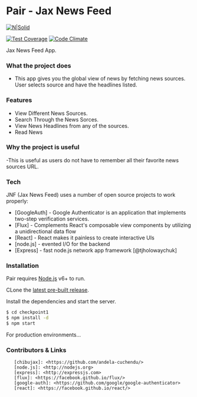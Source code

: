 # Pair - Jax News Feed

[![N|Solid](https://cdn.movemeback.com/companies/b61896af09dc4797._small.png?cbust=ChangeMeIfWantToResetImageCaching)](https://andela.com)


[![Test Coverage](https://codeclimate.com/github/andela-cuchendu/checkpoint1/badges/coverage.svg)](https://codeclimate.com/github/andela-cuchendu/checkpoint1/coverage)
[![Code Climate](https://codeclimate.com/github/andela-cuchendu/checkpoint1/badges/gpa.svg)](https://codeclimate.com/github/codeclimate/codeclimate)


Jax News Feed App.



### What the project does
  - This app gives you the global view of news by fetching news sources. User selects source and have the headlines listed.

### Features
  - View Different News Sources.
  - Search Through the News Sorces. 
  - View News Headlines from any of the sources.
  - Read News

### Why the project is useful
  -This is useful as users do not have to remember all their favorite news sources URL.

### Tech

JNF (Jax News Feed)  uses a number of open source projects to work properly:
* [GoogleAuth] - Google Authenticator is an application that implements two-step verification services.
* [Flux] - Complements React's composable view components by utilizing a unidirectional data flow
* [React] - React makes it painless to create interactive UIs
* [node.js] - evented I/O for the backend
* [Express] - fast node.js network app framework [@tjholowaychuk]

### Installation

Pair requires [Node.js](https://nodejs.org/) v6+ to run.

CLone the [latest pre-built release](https://github.com/joemccann/dillinger/releases).

Install the dependencies and start the server.

```sh
$ cd checkpoint1
$ npm install -d
$ npm start
```

For production environments...



### Contributors & Links
```
   [chibujax]: <https://github.com/andela-cuchendu/>
   [node.js]: <http://nodejs.org>
   [express]: <http://expressjs.com>
   [flux]: <https://facebook.github.io/flux/>
   [google-auth]: <https://github.com/google/google-authenticator>
   [react]: <https://facebook.github.io/react/>
```
